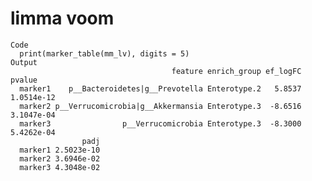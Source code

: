 # limma voom

    Code
      print(marker_table(mm_lv), digits = 5)
    Output
                                        feature enrich_group ef_logFC     pvalue
      marker1    p__Bacteroidetes|g__Prevotella Enterotype.2   5.8537 1.0514e-12
      marker2 p__Verrucomicrobia|g__Akkermansia Enterotype.3  -8.6516 3.1047e-04
      marker3                p__Verrucomicrobia Enterotype.3  -8.3000 5.4262e-04
                    padj
      marker1 2.5023e-10
      marker2 3.6946e-02
      marker3 4.3048e-02

